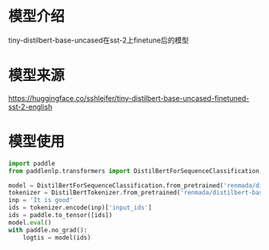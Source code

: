 # 模型介绍
tiny-distilbert-base-uncased在sst-2上finetune后的模型
# 模型来源
https://huggingface.co/sshleifer/tiny-distilbert-base-uncased-finetuned-sst-2-english
# 模型使用
```python
import paddle
from paddlenlp.transformers import DistilBertForSequenceClassification, DistilBertTokenizer

model = DistilBertForSequenceClassification.from_pretrained('renmada/distilbert-base-multilingual-cased', num_classes=9)
tokenizer = DistilBertTokenizer.from_pretrained('renmada/distilbert-base-multilingual-cased')
inp = 'It is good'
ids = tokenizer.encode(inp)['input_ids']
ids = paddle.to_tensor([ids])
model.eval()
with paddle.no_grad():
    logtis = model(ids)
```
